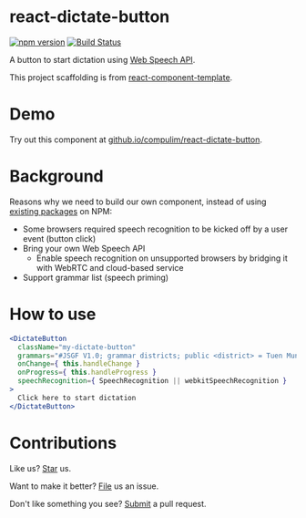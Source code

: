 # react-dictate-button

[![npm version](https://badge.fury.io/js/react-dictate-button.svg)](https://badge.fury.io/js/react-dictate-button) [![Build Status](https://travis-ci.org/compulim/react-dictate-button.svg?branch=master)](https://travis-ci.org/compulim/react-dictate-button)

A button to start dictation using [Web Speech API](https://developer.mozilla.org/en-US/docs/Web/API/Web_Speech_API/Using_the_Web_Speech_API).

This project scaffolding is from [react-component-template](https://github.com/compulim/react-component-template).

# Demo

Try out this component at [github.io/compulim/react-dictate-button](https://github.io/compulim/react-dictate-button/).

# Background

Reasons why we need to build our own component, instead of using [existing packages](https://www.npmjs.com/search?q=react%20speech) on NPM:

* Some browsers required speech recognition to be kicked off by a user event (button click)
* Bring your own Web Speech API
   * Enable speech recognition on unsupported browsers by bridging it with WebRTC and cloud-based service
* Support grammar list (speech priming)

# How to use

```jsx
<DictateButton
  className="my-dictate-button"
  grammars="#JSGF V1.0; grammar districts; public <district> = Tuen Mun | Yuen Long;"
  onChange={ this.handleChange }
  onProgress={ this.handleProgress }
  speechRecognition={ SpeechRecognition || webkitSpeechRecognition }
>
  Click here to start dictation
</DictateButton>
```

# Contributions

Like us? [Star](https://github.com/compulim/react-dictate-button/stargazers) us.

Want to make it better? [File](https://github.com/compulim/react-dictate-button/issues) us an issue.

Don't like something you see? [Submit](https://github.com/compulim/react-dictate-button/pulls) a pull request.

